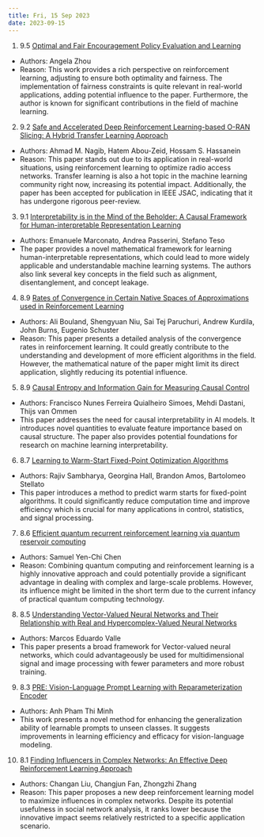```yaml
---
title: Fri, 15 Sep 2023
date: 2023-09-15
---
```

1. 9.5 [Optimal and Fair Encouragement Policy Evaluation and Learning](https://arxiv.org/abs/2309.07176)
* Authors: Angela Zhou
* Reason: This work provides a rich perspective on reinforcement learning, adjusting to ensure both optimality and fairness. The implementation of fairness constraints is quite relevant in real-world applications, adding potential influence to the paper. Furthermore, the author is known for significant contributions in the field of machine learning.

2. 9.2 [Safe and Accelerated Deep Reinforcement Learning-based O-RAN Slicing: A Hybrid Transfer Learning Approach](https://arxiv.org/abs/2309.07265)
* Authors: Ahmad M. Nagib, Hatem Abou-Zeid, Hossam S. Hassanein
* Reason: This paper stands out due to its application in real-world situations, using reinforcement learning to optimize radio access networks. Transfer learning is also a hot topic in the machine learning community right now, increasing its potential impact. Additionally, the paper has been accepted for publication in IEEE JSAC, indicating that it has undergone rigorous peer-review.

3. 9.1 [Interpretability is in the Mind of the Beholder: A Causal Framework for Human-interpretable Representation Learning](https://arxiv.org/abs/2309.07742)
* Authors: Emanuele Marconato, Andrea Passerini, Stefano Teso
* The paper provides a novel mathematical framework for learning human-interpretable representations, which could lead to more widely applicable and understandable machine learning systems. The authors also link several key concepts in the field such as alignment, disentanglement, and concept leakage.

4. 8.9 [Rates of Convergence in Certain Native Spaces of Approximations used in Reinforcement Learning](https://arxiv.org/abs/2309.07383)
* Authors: Ali Bouland, Shengyuan Niu, Sai Tej Paruchuri, Andrew Kurdila, John Burns, Eugenio Schuster
* Reason: This paper presents a detailed analysis of the convergence rates in reinforcement learning. It could greatly contribute to the understanding and development of more efficient algorithms in the field. However, the mathematical nature of the paper might limit its direct application, slightly reducing its potential influence.

5. 8.9 [Causal Entropy and Information Gain for Measuring Causal Control](https://arxiv.org/abs/2309.07703)
* Authors: Francisco Nunes Ferreira Quialheiro Simoes, Mehdi Dastani, Thijs van Ommen
* This paper addresses the need for causal interpretability in AI models. It introduces novel quantities to evaluate feature importance based on causal structure. The paper also provides potential foundations for research on machine learning interpretability.

6. 8.7 [Learning to Warm-Start Fixed-Point Optimization Algorithms](https://arxiv.org/abs/2309.07835)
* Authors: Rajiv Sambharya, Georgina Hall, Brandon Amos, Bartolomeo Stellato
* This paper introduces a method to predict warm starts for fixed-point algorithms. It could significantly reduce computation time and improve efficiency which is crucial for many applications in control, statistics, and signal processing.

7. 8.6 [Efficient quantum recurrent reinforcement learning via quantum reservoir computing](https://arxiv.org/abs/2309.07339)
* Authors: Samuel Yen-Chi Chen
* Reason: Combining quantum computing and reinforcement learning is a highly innovative approach and could potentially provide a significant advantage in dealing with complex and large-scale problems. However, its influence might be limited in the short term due to the current infancy of practical quantum computing technology.

8. 8.5 [Understanding Vector-Valued Neural Networks and Their Relationship with Real and Hypercomplex-Valued Neural Networks](https://arxiv.org/abs/2309.07716)
* Authors: Marcos Eduardo Valle
* This paper presents a broad framework for Vector-valued neural networks, which could advantageously be used for multidimensional signal and image processing with fewer parameters and more robust training.

9. 8.3 [PRE: Vision-Language Prompt Learning with Reparameterization Encoder](https://arxiv.org/abs/2309.07760)
* Authors: Anh Pham Thi Minh
* This work presents a novel method for enhancing the generalization ability of learnable prompts to unseen classes. It suggests improvements in learning efficiency and efficacy for vision-language modeling.

10. 8.1 [Finding Influencers in Complex Networks: An Effective Deep Reinforcement Learning Approach](https://arxiv.org/abs/2309.07153)
* Authors: Changan Liu, Changjun Fan, Zhongzhi Zhang
* Reason: This paper proposes a new deep reinforcement learning model to maximize influences in complex networks. Despite its potential usefulness in social network analysis, it ranks lower because the innovative impact seems relatively restricted to a specific application scenario.

